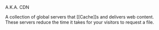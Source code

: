 A.K.A. CDN

A collection of global servers that [[Cache]]s and delivers web content. These servers reduce the time it takes for your visitors to request a file.